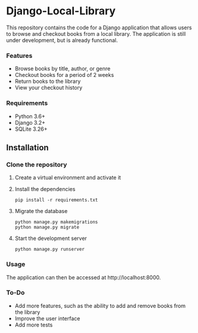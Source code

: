 # Django-Local-Library

This repository contains the code for a Django application that allows users to browse and checkout books from a local library. The application is still under development, but is already functional.

### Features

* Browse books by title, author, or genre
* Checkout books for a period of 2 weeks
* Return books to the library
* View your checkout history
### Requirements
* Python 3.6+
* Django 3.2+
* SQLite 3.26+
## Installation
### Clone the repository

1. Create a virtual environment and activate it

2. Install the dependencies

    `pip install -r requirements.txt`

3. Migrate the database

    `python manage.py makemigrations`  
    `python manage.py migrate`
    
4. Start the development server

    `python manage.py runserver`

### Usage
The application can then be accessed at http://localhost:8000.

### To-Do
* Add more features, such as the ability to add and remove books from the library
* Improve the user interface
* Add more tests
